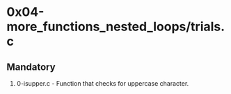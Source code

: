 # 0x04-more_functions_nested_loops/trials.c

## Mandatory

1. 0-isupper.c - Function that checks for uppercase character.
